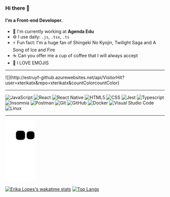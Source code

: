 ### Hi there 👋

#### I'm a Front-end Developer.

- 🏢 I'm currently working at **Agenda Edu**
- ⚙️ I use daily: `.js`, `.tsx`, `.ts`
- ⚡️ Fun fact: I'm a huge fan of Shingeki No Kyojin, Twilight Saga and A Song of Ice and Fire 
- ☕ Can you offer me a cup of coffee that I will always accept
- 🤪 I LOVE EMOJIS
<hr>
![](http://estruyf-github.azurewebsites.net/api/VisitorHit?user=xterikatx&repo=xterikatx&countColorcountColor)

<hr>

  ![JavaScript](https://img.shields.io/badge/-JavaScript-333333?style=flat&logo=javascript)
  ![React](https://img.shields.io/badge/-React-333333?style=flat&logo=react)
  ![React Native](https://img.shields.io/badge/-React%20Native-333333?style=flat&logo=react)
  ![HTML5](https://img.shields.io/badge/-HTML5-333333?style=flat&logo=HTML5)
  ![CSS](https://img.shields.io/badge/-CSS-333333?style=flat&logo=CSS3&logoColor=1572B6)
  ![Jest](https://img.shields.io/badge/-Jest-333333?style=flat&logo=jest)
  ![Typescript](https://img.shields.io/badge/-Typescript-333333?style=flat&logo=typescript)
  <br/>
  ![Insomnia](https://img.shields.io/badge/-Insomnia-333333?style=flat&logo=insomnia)
  ![Postman](https://img.shields.io/badge/-Postman-333333?style=flat&logo=postman)
  ![Git](https://img.shields.io/badge/-Git-333333?style=flat&logo=git)
  ![GitHub](https://img.shields.io/badge/-GitHub-333333?style=flat&logo=github)
  ![Docker](https://img.shields.io/badge/-Docker-333333?style=flat&logo=docker)
  ![Visual Studio Code](https://img.shields.io/badge/-Visual%20Studio%20Code-333333?style=flat&logo=visual-studio-code&logoColor=007ACC)
  ![Linux](https://img.shields.io/badge/-Linux-333333?style=flat&logo=linux&logoColor=007ACC)

<hr>

![snake status](https://github.com/xterikatx/xterikatx/blob/output/github-contribution-grid-snake.svg)


[![Erika Lopes's wakatime stats](https://github-readme-stats.vercel.app/api/wakatime?username=erikalopes&layout=compact&theme=bear)](https://github.com/anuraghazra/github-readme-stats)
[![Top Langs](https://github-readme-stats.vercel.app/api/top-langs/?username=xterikatx&layout=compact&theme=bear)](https://github.com/anuraghazra/github-readme-stats)

